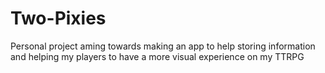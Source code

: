 # Two-Pixies
Personal project aming towards making an app to help storing information and helping my players to have a more visual experience on my TTRPG
